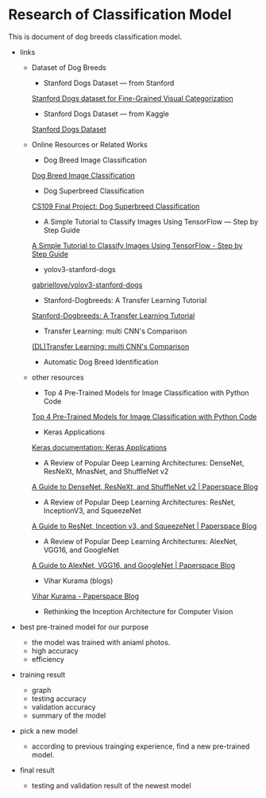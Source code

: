 # Research of Classification Model

This is document of dog breeds classification model.

- links
    - Dataset of Dog Breeds
        - Stanford Dogs Dataset — from Stanford

        [Stanford Dogs dataset for Fine-Grained Visual Categorization](http://vision.stanford.edu/aditya86/ImageNetDogs/)

        - Stanford Dogs Dataset — from Kaggle

        [Stanford Dogs Dataset](https://www.kaggle.com/jessicali9530/stanford-dogs-dataset)

    - Online Resources or Related Works
        - Dog Breed Image Classification

        [Dog Breed Image Classification](https://medium.com/@claymason313/dog-breed-image-classification-1ef7dc1b1967)

        - Dog Superbreed Classification

        [CS109 Final Project: Dog Superbreed Classification](https://hljames.github.io/dog-breed-classification/)

        - A Simple Tutorial to Classify Images Using TensorFlow — Step by Step Guide

        [A Simple Tutorial to Classify Images Using TensorFlow - Step by Step Guide](https://medium.com/@RaghavPrabhu/a-simple-tutorial-to-classify-images-using-tensorflow-step-by-step-guide-7e0fad26c22)

        - yolov3-stanford-dogs

        [gabrielloye/yolov3-stanford-dogs](https://github.com/gabrielloye/yolov3-stanford-dogs)

        - Stanford-Dogbreeds: A Transfer Learning Tutorial

        [Stanford-Dogbreeds: A Transfer Learning Tutorial](https://www.kaggle.com/jingw222/stanford-dogbreeds-a-transfer-learning-tutorial)

        - Transfer Learning: multi CNN's Comparison

        [(DL)Transfer Learning: multi CNN's Comparison](https://www.kaggle.com/halmogdady/dl-transfer-learning-multi-cnn-s-comparison)

        - Automatic Dog Breed Identification

        [](http://cs231n.stanford.edu/reports/2015/pdfs/automatic-dog-breed.pdf)

    - other resources
        - Top 4 Pre-Trained Models for Image Classification with Python Code

        [Top 4 Pre-Trained Models for Image Classification with Python Code](https://www.analyticsvidhya.com/blog/2020/08/top-4-pre-trained-models-for-image-classification-with-python-code/)

        - Keras Applications

        [Keras documentation: Keras Applications](https://keras.io/api/applications/)

        - A Review of Popular Deep Learning Architectures: DenseNet, ResNeXt, MnasNet, and ShuffleNet v2

        [A Guide to DenseNet, ResNeXt, and ShuffleNet v2 | Paperspace Blog](https://blog.paperspace.com/popular-deep-learning-architectures-densenet-mnasnet-shufflenet/)

        - A Review of Popular Deep Learning Architectures: ResNet, InceptionV3, and SqueezeNet

        [A Guide to ResNet, Inception v3, and SqueezeNet | Paperspace Blog](https://blog.paperspace.com/popular-deep-learning-architectures-resnet-inceptionv3-squeezenet/)

        - A Review of Popular Deep Learning Architectures: AlexNet, VGG16, and GoogleNet

        [A Guide to AlexNet, VGG16, and GoogleNet | Paperspace Blog](https://blog.paperspace.com/popular-deep-learning-architectures-alexnet-vgg-googlenet/)

        - Vihar Kurama (blogs)

        [Vihar Kurama - Paperspace Blog](https://blog.paperspace.com/author/vihar/)

        - Rethinking the Inception Architecture for Computer Vision

        [](https://arxiv.org/pdf/1512.00567.pdf)

- best pre-trained model for our purpose
    - the model was trained with aniaml photos.
    - high accuracy
    - efficiency
- training result
    - graph
    - testing accuracy
    - validation accuracy
    - summary of the model
- pick a new model
    - according to previous trainging experience, find a new pre-trained model.
- final result
    - testing and validation result of the newest model